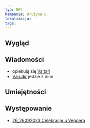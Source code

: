 ```yaml
---
typ: NPC
kampania: Drużyna B
lokalizacja: 
tags: 
---
```


## Wygląd

## Wiadomości
- opiekują się [Valtari](./Valtari.md)
- [Varudir](../postacie%20graczy/Varudir.md) jedzie z nimi

## Umiejętności

## Występowanie
- [26_26092023 Celebracje u Veppera](../sesje/26_26092023%20Celebracje%20u%20Veppera.md)





